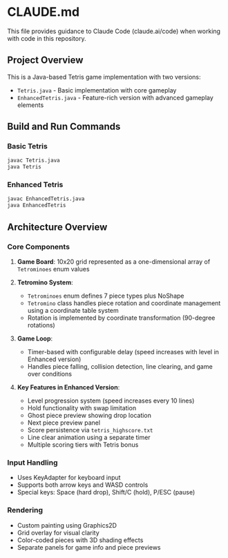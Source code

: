 # CLAUDE.md

This file provides guidance to Claude Code (claude.ai/code) when working with code in this repository.

## Project Overview

This is a Java-based Tetris game implementation with two versions:
- `Tetris.java` - Basic implementation with core gameplay
- `EnhancedTetris.java` - Feature-rich version with advanced gameplay elements

## Build and Run Commands

### Basic Tetris
```bash
javac Tetris.java
java Tetris
```

### Enhanced Tetris
```bash
javac EnhancedTetris.java
java EnhancedTetris
```

## Architecture Overview

### Core Components

1. **Game Board**: 10x20 grid represented as a one-dimensional array of `Tetrominoes` enum values
2. **Tetromino System**: 
   - `Tetrominoes` enum defines 7 piece types plus NoShape
   - `Tetromino` class handles piece rotation and coordinate management using a coordinate table system
   - Rotation is implemented by coordinate transformation (90-degree rotations)

3. **Game Loop**: 
   - Timer-based with configurable delay (speed increases with level in Enhanced version)
   - Handles piece falling, collision detection, line clearing, and game over conditions

4. **Key Features in Enhanced Version**:
   - Level progression system (speed increases every 10 lines)
   - Hold functionality with swap limitation
   - Ghost piece preview showing drop location
   - Next piece preview panel
   - Score persistence via `tetris_highscore.txt`
   - Line clear animation using a separate timer
   - Multiple scoring tiers with Tetris bonus

### Input Handling

- Uses KeyAdapter for keyboard input
- Supports both arrow keys and WASD controls
- Special keys: Space (hard drop), Shift/C (hold), P/ESC (pause)

### Rendering

- Custom painting using Graphics2D
- Grid overlay for visual clarity
- Color-coded pieces with 3D shading effects
- Separate panels for game info and piece previews